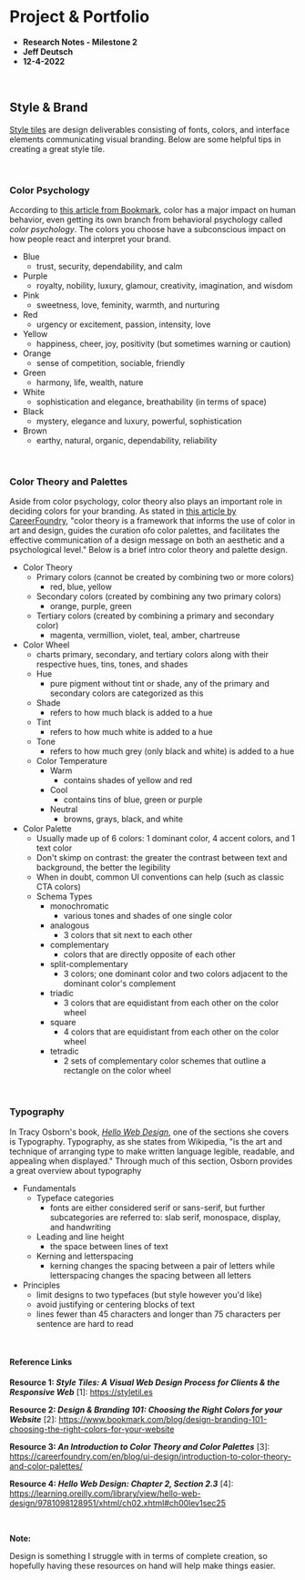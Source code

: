 # Project & Portfolio

- **Research Notes - Milestone 2**
- **Jeff Deutsch**
- **12-4-2022**

<br />

## Style & Brand

[Style tiles]([1]) are design deliverables consisting of fonts, colors, and interface elements communicating visual branding. Below are some helpful tips in creating a great style tile.

<br>

### Color Psychology

According to [this article from Bookmark]([2]), color has a major impact on human behavior, even getting its own branch from behavioral psychology called _color psychology_. The colors you choose have a subconscious impact on how people react and interpret your brand.

- Blue
  - trust, security, dependability, and calm
- Purple
  - royalty, nobility, luxury, glamour, creativity, imagination, and wisdom
- Pink
  - sweetness, love, feminity, warmth, and nurturing
- Red
  - urgency or excitement, passion, intensity, love
- Yellow
  - happiness, cheer, joy, positivity (but sometimes warning or caution)
- Orange
  - sense of competition, sociable, friendly
- Green
  - harmony, life, wealth, nature
- White
  - sophistication and elegance, breathability (in terms of space)
- Black
  - mystery, elegance and luxury, powerful, sophistication
- Brown
  - earthy, natural, organic, dependability, reliability

<br>

### Color Theory and Palettes

Aside from color psychology, color theory also plays an important role in deciding colors for your branding. As stated in [this article by CareerFoundry]([3]), "color theory is a framework that informs the use of color in art and design, guides the curation ofo color palettes, and facilitates the effective communication of a design message on both an aesthetic and a psychological level." Below is a brief intro color theory and palette design.

- Color Theory
  - Primary colors (cannot be created by combining two or more colors)
    - red, blue, yellow
  - Secondary colors (created by combining any two primary colors)
    - orange, purple, green
  - Tertiary colors (created by combining a primary and secondary color)
    - magenta, vermillion, violet, teal, amber, chartreuse
- Color Wheel
  - charts primary, secondary, and tertiary colors along with their respective hues, tins, tones, and shades
  - Hue
    - pure pigment without tint or shade, any of the primary and secondary colors are categorized as this
  - Shade
    - refers to how much black is added to a hue
  - Tint
    - refers to how much white is added to a hue
  - Tone
    - refers to how much grey (only black and white) is added to a hue
  - Color Temperature
    - Warm
      - contains shades of yellow and red
    - Cool
      - contains tins of blue, green or purple
    - Neutral
      - browns, grays, black, and white
- Color Palette
  - Usually made up of 6 colors: 1 dominant color, 4 accent colors, and 1 text color
  - Don't skimp on contrast: the greater the contrast between text and background, the better the legibility
  - When in doubt, common UI conventions can help (such as classic CTA colors)
  - Schema Types
    - monochromatic
      - various tones and shades of one single color
    - analogous
      - 3 colors that sit next to each other
    - complementary
      - colors that are directly opposite of each other
    - split-complementary
      - 3 colors; one dominant color and two colors adjacent to the dominant color's complement
    - triadic
      - 3 colors that are equidistant from each other on the color wheel
    - square
      - 4 colors that are equidistant from each other on the color wheel
    - tetradic
      - 2 sets of complementary color schemes that outline a rectangle on the color wheel

<br>

### Typography

In Tracy Osborn's book, [_Hello Web Design_]([4]), one of the sections she covers is Typography. Typography, as she states from Wikipedia, "is the art and technique of arranging type to make written language legible, readable, and appealing when displayed." Through much of this section, Osborn provides a great overview about typography

- Fundamentals
  - Typeface categories
    - fonts are either considered serif or sans-serif, but further subcategories are referred to: slab serif, monospace, display, and handwriting
  - Leading and line height
    - the space between lines of text
  - Kerning and letterspacing
    - kerning changes the spacing between a pair of letters while letterspacing changes the spacing between all letters
- Principles
  - limit designs to two typefaces (but style however you'd like)
  - avoid justifying or centering blocks of text
  - lines fewer than 45 characters and longer than 75 characters per sentence are hard to read

<br>

#### Reference Links

**Resource 1: _Style Tiles: A Visual Web Design Process for Clients & the Responsive Web_**
[1]: https://styletil.es

**Resource 2: _Design & Branding 101: Choosing the Right Colors for your Website_**
[2]: https://www.bookmark.com/blog/design-branding-101-choosing-the-right-colors-for-your-website

**Resource 3: _An Introduction to Color Theory and Color Palettes_**
[3]: https://careerfoundry.com/en/blog/ui-design/introduction-to-color-theory-and-color-palettes/

**Resource 4: _Hello Web Design: Chapter 2, Section 2.3_**
[4]: https://learning.oreilly.com/library/view/hello-web-design/9781098128951/xhtml/ch02.xhtml#ch00lev1sec25

<br>

**Note:**

Design is something I struggle with in terms of complete creation, so hopefully having these resources on hand will help make things easier.